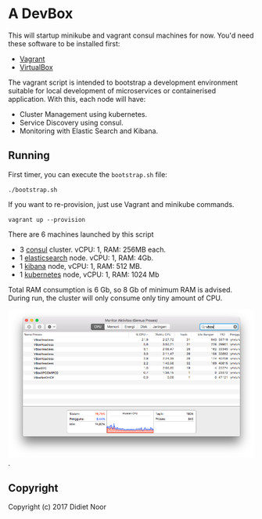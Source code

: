 # A DevBox

This will startup minikube and vagrant consul machines for now. You'd need these
software to be installed first:

  - [Vagrant](https://www.vagrantup.com)
  - [VirtualBox](https://virtualbox.org)

The vagrant script is intended to bootstrap a development environment suitable for
local development of microservices or containerised application. With this, each
node will have:
  
  - Cluster Management using kubernetes.
  - Service Discovery using consul.
  - Monitoring with Elastic Search and Kibana.

## Running

First timer, you can execute the `bootstrap.sh` file:

```console
./bootstrap.sh
```

If you want to re-provision, just use Vagrant and minikube commands.

```console
vagrant up --provision
```

There are 6 machines launched by this script

  - 3 [consul](http://consul.io) cluster. vCPU: 1, RAM: 256MB each.
  - 1 [elasticsearch](http://elastic.co) node. vCPU: 1, RAM: 4Gb.
  - 1 [kibana](https://www.elastic.co/products/kibana) node, vCPU: 1, RAM: 512 MB.
  - 1 [kubernetes](http://kubernetes.io) node, vCPU: 1, RAM: 1024 Mb

Total RAM consumption is 6 Gb, so 8 Gb of minimum RAM is advised. During run, the
cluster will only consume only tiny amount of CPU.

![CPU Consumption](/pictures/cpu.png).

## Copyright

Copyright (c) 2017 Didiet Noor

